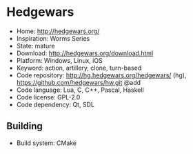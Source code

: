# Hedgewars

- Home: http://hedgewars.org/
- Inspiration: Worms Series
- State: mature
- Download: http://hedgewars.org/download.html
- Platform: Windows, Linux, iOS
- Keyword: action, artillery, clone, turn-based
- Code repository: http://hg.hedgewars.org/hedgewars/ (hg), https://github.com/hedgewars/hw.git @add
- Code language: Lua, C, C++, Pascal, Haskell
- Code license: GPL-2.0
- Code dependency: Qt, SDL

## Building

- Build system: CMake
